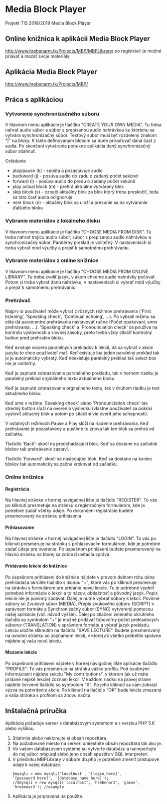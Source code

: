# Media Block Player
Projekt TIS 2018/2019 Media Block Player


## Online knižnica k aplikácii Media Block Player

http://www.hrebenarm.tk/Projects/MBP/MBPLibrary/
po registrácii je možné priávať a mazať svoje materiály


## Aplikácia Media Block Player

http://www.hrebenarm.tk/Projects/MBP/


## Práca s aplikáciou

### Vytvorenie synchronizačného súboru
V hlavnom menu aplikácie je tlačítko "CREATE YOUR OWN MEDIA". Tu treba nahrať audio súbor a súbor s prepísanou audio nahrávkou ku ktorému sa vytvára synchronizačný súbor. Textový súbor musí byť rozdelený znakom "|" na bloky. K takto definovaným blokom sa bude priraďovať daná čast z audia. Po skončení vytvárania ponukne aplikácia daný synchronizačný súbor stiahnuť.

Ovládanie

- play/pause (k) - spúšta a pozastavuje audio
- backward (j) - posúva audio do zadu o zadaný počet sekúnd
- forward (l) - posúva audio do predu o zadaný počet sekúnd
- play actual block (m) - prehrá aktuálne vytváraný blok
- skip block (s) - označí aktuálny blok za blok ktorý treba preskočiť, teda sa táto časť audia odignoruje
- next block (n) - aktuálny blok sa uloží a presunie sa na vytváranie ďalšieho bloku

### Vybranie materiálov z lokálneho disku
V hlavnom menu aplikácie je tlačítko "CHOOSE MEDIA FROM DISK". Tu treba nahrať trojicu audio súbor, súbor s prepísanou audio nahrávkou a synchronizačný súbor. Paralérny preklad je voliteľný. V nastaveniach si treba vybrať mód výučby a prejsť k samotnému prehrávaniu.

### Vybranie materiálov z online knižnice
V hlavnom menu aplikácie je tlačítko "CHOOSE MEDIA FROM ONLINE LIBRARY". Tu treba zvoliť jazyk, v akom chceme audio nahrávky počúvať. Potom si treba vybrať danú nahrávku, v nastaveniach si vybrať mód výučby a prejsť k samotnému prehrávaniu.

### Prehrávač
Najprv si používateľ môže vybrať z rôznych režimov prehrávania ('First
listening', 'Speaking check', 'Continual echoing', ...). Po vybratí režimu
sa ešte dá paramentre prehrávania nastavovať ručne (Počet opakovaní, smer
prehrávania, ...). 'Speaking check' a 'Pronounciation check' sa používa na
kontrolu výslovnosti a slovnej zásoby, preto treba vždy stlačiť kontrolný
button pred prehratím bloku.

Keď existuje viacero paralelných prekladov k lekcii, dá sa vybrať v akom jazyku
to chce používateľ mať. Keď existuje iba jeden paralelný preklad tak je
je automaticky vybratý. Keď neexistuje paralelný preklad tak select box
nie je viditeľný.

Keď je zapnuté zobrazovanie paralelného prekladu, tak v hornom riadku je
paralelný preklad orginálneho textu aktuálneho bloku.

Keď je zapnuté zobrazovanie orginálneho textu, tak v druhom riadku je text
aktuálneho bloku.

Keď sme v režime 'Speaking check' alebo 'Pronounciation check' tak stredný
button služi na overenia výsledku (vlastne použivateľ sa pokúsi vysloviť
aktualný blok a potom po stlačšní vie overiť jeho schopnosti).

V ostatných režimoch Pause a Play slúži na riadenie prehrávania. Keď
prehrávanie je pozastavený a pustíme to znova tak ten blok sa prehrá od
začiatku.

Tlačidlo 'Back': skočí na predchádzajúcí blok. Keď sa dostane na začiatok
blokov tak prehrávanie zastaví.

Tlačidlo 'Forward': skočí na nasledujúci blok. Keď sa dostane na koniec
blokov tak automaticky sa začne krokovať od začiatku.

### Online knižnica

#### Registrácia
Na hlavnej stránke v hornej navigačnej lište je tlačidlo "REGISTER". To vás po kliknutí presmetuje na stránku s registračným formulárom, kde je potrebné zadať všetky údaje. Po dokončení registrácie budete presmerovaný na stránku prihlásenia

#### Prihlasovanie
Na hlavnej stránke v hornej navigačnej lište je tlačidlo "LOGIN". To vás po kliknutí presmeruje na stránku s prihlasovacím formulárom, kde je potrebné zadať údaje pre overenie. Po úspešnom prihlásení budete presmerovaný na hlavnú stránku na ktorej sa zobrazí uvítacia správa.

#### Pridávanie lekcie do knižnice
Po úspešnom prihlásení do knižnice nájdete v pravom dolnom rohu okna prehliadača okrúhle tlačidlo s ikonou "+", ktoré vás po kliknutí presmeruje na stránku s formulárom pre pridanie novej lekcie. Tu je potrebné vyplniť potrebné informácie o lekcii a to názov, obtiažnosť a pôvodný jazyk. Popis lekcie nie je povinný zadávať. Ďalej je nutné vybrať súbory k lekcii. Povinné súbory sú Zvukový súbor (MEDIA), Prepis zvukového súboru (SCRIPT) v správnom formáte a Synchronizačný súbor (SYNC) vytvorený pomocou našej aplikácie (viď. návod vyššie). Ďalej po stlačení  zeleného okrúhleho tlačidla so symbolom "+" je možné pridávať ľubovoľný počet prekladových súborov (TRANSLATION) v správnom formáte a vybrať jazyk prekladu. Lekciu uložíte kliknutím na tlačidlo "SAVE LECTURE". Budete presmerovaný na uvodnú stránku so zoznamom lekcií, v ktorej ak všetko prebehlo správne nájdete aj vašu novú lekciu.

#### Mazanie lekcie
Po úspešnom prihlásení nájdete v hornej navigačnej lište aplikácie tlačidlo "PROFILE". To vás presmeruje na stránku váško profilu. Pod osobnými informáciami nájdete sekciu "My contributions", v ktorom (ak už máte pridané nejaké lekcie) zoznam lekcií. V každom riadku na pravej strane nájdete červené tlačidlo so symbolom "X". Po jeho kliknutí sa vám zobrazí výzva na potvrdenie akcie. Po kliknutí na tlačidlo "OK" bude lekcia zmazaná a vaša stránka s profilom sa znovu načíta.

## Inštalačná príručka
Aplikácia požaduje server s databázovým systémom a s verziou PHP 5.6 alebo vyššiou.

1. Stiahnite alebo naklonujte si obsah repozitára.
2. Na požadované miesto na serveri umiestnite obsah repozitára tak ako je.
3. Vo vašom databázovom systéme su vytvorte databázu a naimportujte do nej súbor mbp.sql alebo jeho obsah spustite v SQL interpreteri.
4. V priečinku MBPLibrary v súbore db.php je potrebné zmeniť prístupové údaje k vašej databáze.
   ```
   $mysqli = new mysqli('localhost', '[login_here]', '[password_here]', '[database_name_here]');
   //$mysqli = new mysqli('localhost', 'hrebenar3', 'gaexe', 'hrebenar3'); //example
   ```
5. Aplikácia je pripravená na použite.
